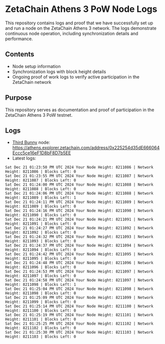 # ZetaChain Athens 3 PoW Node Logs
This repository contains logs and proof that we have successfully set up and run a node on the ZetaChain Athens 3 network. The logs demonstrate continuous node operation, including synchronization details and performance.

## Contents
- Node setup information
- Synchronization logs with block height details
- Ongoing proof of work logs to verify active participation in the ZetaChain network

## Purpose
This repository serves as documentation and proof of participation in the ZetaChain Athens 3 PoW testnet.

## Logs

- [Third Bunny](https://thirdbunny.xyz/) node: https://athens.explorer.zetachain.com/address/0x225254d35dE666064Eccc5ce16eF1D8bF8D7b5EE
- Latest logs:
```
Sat Dec 21 01:23:50 PM UTC 2024 Your Node Height: 8211086 | Network Height: 8211086 | Blocks Left: 0
Sat Dec 21 01:23:55 PM UTC 2024 Your Node Height: 8211087 | Network Height: 8211087 | Blocks Left: 0
Sat Dec 21 01:24:00 PM UTC 2024 Your Node Height: 8211088 | Network Height: 8211088 | Blocks Left: 0
Sat Dec 21 01:24:06 PM UTC 2024 Your Node Height: 8211088 | Network Height: 8211089 | Blocks Left: 1
Sat Dec 21 01:24:11 PM UTC 2024 Your Node Height: 8211089 | Network Height: 8211089 | Blocks Left: 0
Sat Dec 21 01:24:16 PM UTC 2024 Your Node Height: 8211090 | Network Height: 8211090 | Blocks Left: 0
Sat Dec 21 01:24:21 PM UTC 2024 Your Node Height: 8211091 | Network Height: 8211091 | Blocks Left: 0
Sat Dec 21 01:24:27 PM UTC 2024 Your Node Height: 8211092 | Network Height: 8211092 | Blocks Left: 0
Sat Dec 21 01:24:32 PM UTC 2024 Your Node Height: 8211093 | Network Height: 8211093 | Blocks Left: 0
Sat Dec 21 01:24:37 PM UTC 2024 Your Node Height: 8211094 | Network Height: 8211094 | Blocks Left: 0
Sat Dec 21 01:24:42 PM UTC 2024 Your Node Height: 8211095 | Network Height: 8211095 | Blocks Left: 0
Sat Dec 21 01:24:48 PM UTC 2024 Your Node Height: 8211096 | Network Height: 8211096 | Blocks Left: 0
Sat Dec 21 01:24:53 PM UTC 2024 Your Node Height: 8211097 | Network Height: 8211097 | Blocks Left: 0
Sat Dec 21 01:24:58 PM UTC 2024 Your Node Height: 8211097 | Network Height: 8211098 | Blocks Left: 1
Sat Dec 21 01:25:04 PM UTC 2024 Your Node Height: 8211098 | Network Height: 8211098 | Blocks Left: 0
Sat Dec 21 01:25:09 PM UTC 2024 Your Node Height: 8211099 | Network Height: 8211099 | Blocks Left: 0
Sat Dec 21 01:25:14 PM UTC 2024 Your Node Height: 8211100 | Network Height: 8211100 | Blocks Left: 0
Sat Dec 21 01:25:19 PM UTC 2024 Your Node Height: 8211101 | Network Height: 8211101 | Blocks Left: 0
Sat Dec 21 01:25:25 PM UTC 2024 Your Node Height: 8211102 | Network Height: 8211102 | Blocks Left: 0
Sat Dec 21 01:25:30 PM UTC 2024 Your Node Height: 8211103 | Network Height: 8211103 | Blocks Left: 0
```
